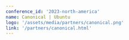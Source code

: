 ```yaml
---
conference_id: '2023-north-america'
name: Canonical | Ubuntu
logo: '/assets/media/partners/canonical.png'
link: '/partners/canonical.html'
---
```

